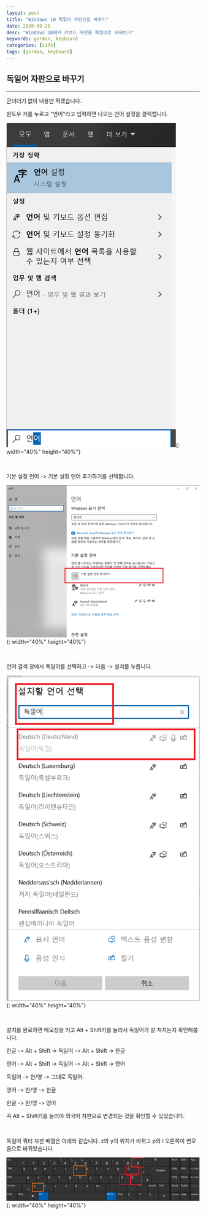 ```yaml
---
layout: post
title: "Windows 10 독일어 자판으로 바꾸기"
date: 2020-09-28
desc: "Windows 10에서 키보드 자판을 독일어로 바꿔보기"
keywords: german, keyboard
categories: [Life]
tags: [german, keyboard]
---
```


## 독일어 자판으로 바꾸기 

___

군더더기 없이 내용만 적겠습니다. 

윈도우 키를 누르고 "언어"라고 입력하면 나오는 언어 설정을 클릭합니다. 

![german_keyboard_01](/static/assets/img/blog/life/deutsche/german_keyboard_01.png){: width="40%" height="40%"}

<br>

기본 설정 언어 -> 기본 설정 언어 추가하기를 선택합니다. 

![german_keyboard_02](/static/assets/img/blog/life/deutsche/german_keyboard_02.png){: width="40%" height="40%"}

<br>

언어 검색 창에서 독일어를 선택하고 -> 다음 -> 설치를 누릅니다. 

![german_keyboard_03](/static/assets/img/blog/life/deutsche/german_keyboard_03.png){: width="40%" height="40%"}

<br>

설치를 완료하면 메모장을 키고 Alt + Shift키를 눌러서 독일어가 잘 쳐지는지 확인해봅니다. 

한글 -> Alt + Shift -> 독일어 -> Alt + Shift -> 한글

영어 -> Alt + Shift -> 독일어 -> Alt + Shift -> 영어

독일어 -> 한/영 -> 그대로 독일어. 

영어 -> 한/영 -> 한글

한글 -> 한/영 -> 영어

꼭 Alt + Shift키를 눌러야 외국어 자판으로 변경되는 것을 확인할 수 있었습니다. 

<br>

독일어 쿼티 자판 배열은 아래와 같습니다. z와 y의 위치가 바뀌고 p와 l 오른쪽이 변모음으로 바뀌었습니다.

![german_keyboard_04](/static/assets/img/blog/life/deutsche/german_keyboard_04.png){: width="40%" height="40%"}